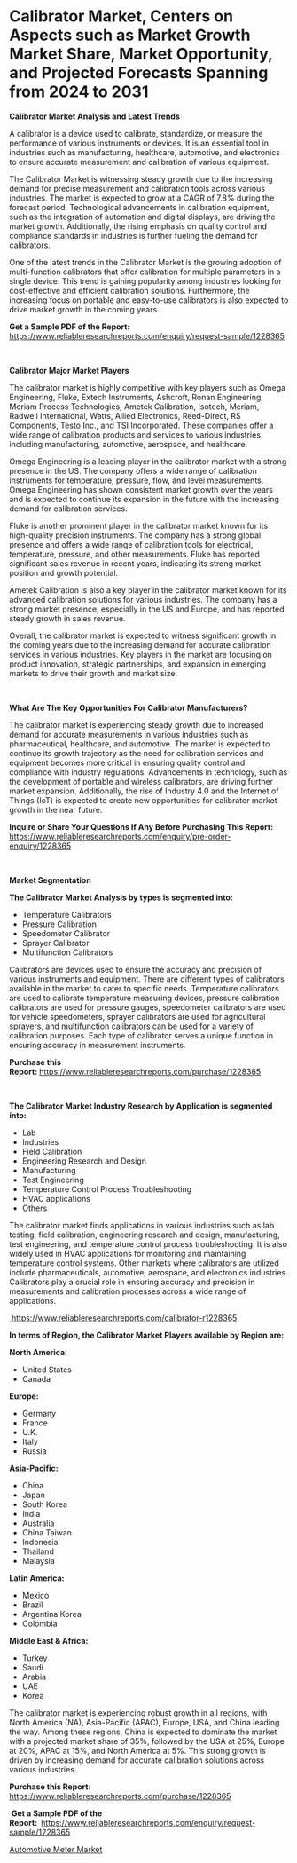 <p><h1>Calibrator Market, Centers on Aspects such as Market Growth Market Share, Market Opportunity, and Projected Forecasts Spanning from 2024 to 2031</h1></p><p><strong>Calibrator Market Analysis and Latest Trends</strong></p>
<p><p>A calibrator is a device used to calibrate, standardize, or measure the performance of various instruments or devices. It is an essential tool in industries such as manufacturing, healthcare, automotive, and electronics to ensure accurate measurement and calibration of various equipment.</p><p>The Calibrator Market is witnessing steady growth due to the increasing demand for precise measurement and calibration tools across various industries. The market is expected to grow at a CAGR of 7.8% during the forecast period. Technological advancements in calibration equipment, such as the integration of automation and digital displays, are driving the market growth. Additionally, the rising emphasis on quality control and compliance standards in industries is further fueling the demand for calibrators.</p><p>One of the latest trends in the Calibrator Market is the growing adoption of multi-function calibrators that offer calibration for multiple parameters in a single device. This trend is gaining popularity among industries looking for cost-effective and efficient calibration solutions. Furthermore, the increasing focus on portable and easy-to-use calibrators is also expected to drive market growth in the coming years.</p></p>
<p><strong>Get a Sample PDF of the Report:&nbsp;</strong> <a href="https://www.reliableresearchreports.com/enquiry/request-sample/1228365">https://www.reliableresearchreports.com/enquiry/request-sample/1228365</a></p>
<p>&nbsp;</p>
<p><strong>Calibrator Major Market Players</strong></p>
<p><p>The calibrator market is highly competitive with key players such as Omega Engineering, Fluke, Extech Instruments, Ashcroft, Ronan Engineering, Meriam Process Technologies, Ametek Calibration, Isotech, Meriam, Radwell International, Watts, Allied Electronics, Reed-Direct, RS Components, Testo Inc., and TSI Incorporated. These companies offer a wide range of calibration products and services to various industries including manufacturing, automotive, aerospace, and healthcare.</p><p>Omega Engineering is a leading player in the calibrator market with a strong presence in the US. The company offers a wide range of calibration instruments for temperature, pressure, flow, and level measurements. Omega Engineering has shown consistent market growth over the years and is expected to continue its expansion in the future with the increasing demand for calibration services.</p><p>Fluke is another prominent player in the calibrator market known for its high-quality precision instruments. The company has a strong global presence and offers a wide range of calibration tools for electrical, temperature, pressure, and other measurements. Fluke has reported significant sales revenue in recent years, indicating its strong market position and growth potential.</p><p>Ametek Calibration is also a key player in the calibrator market known for its advanced calibration solutions for various industries. The company has a strong market presence, especially in the US and Europe, and has reported steady growth in sales revenue.</p><p>Overall, the calibrator market is expected to witness significant growth in the coming years due to the increasing demand for accurate calibration services in various industries. Key players in the market are focusing on product innovation, strategic partnerships, and expansion in emerging markets to drive their growth and market size.</p></p>
<p>&nbsp;</p>
<p><strong>What Are The Key Opportunities For Calibrator Manufacturers?</strong></p>
<p><p>The calibrator market is experiencing steady growth due to increased demand for accurate measurements in various industries such as pharmaceutical, healthcare, and automotive. The market is expected to continue its growth trajectory as the need for calibration services and equipment becomes more critical in ensuring quality control and compliance with industry regulations. Advancements in technology, such as the development of portable and wireless calibrators, are driving further market expansion. Additionally, the rise of Industry 4.0 and the Internet of Things (IoT) is expected to create new opportunities for calibrator market growth in the near future.</p></p>
<p><strong>Inquire or Share Your Questions If Any Before Purchasing This Report:</strong> <a href="https://www.reliableresearchreports.com/enquiry/pre-order-enquiry/1228365">https://www.reliableresearchreports.com/enquiry/pre-order-enquiry/1228365</a></p>
<p>&nbsp;</p>
<p><strong>Market Segmentation</strong></p>
<p><strong>The Calibrator Market Analysis by types is segmented into:</strong></p>
<p><ul><li>Temperature Calibrators</li><li>Pressure Calibration</li><li>Speedometer Calibrator</li><li>Sprayer Calibrator</li><li>Multifunction Calibrators</li></ul></p>
<p><p>Calibrators are devices used to ensure the accuracy and precision of various instruments and equipment. There are different types of calibrators available in the market to cater to specific needs. Temperature calibrators are used to calibrate temperature measuring devices, pressure calibration calibrators are used for pressure gauges, speedometer calibrators are used for vehicle speedometers, sprayer calibrators are used for agricultural sprayers, and multifunction calibrators can be used for a variety of calibration purposes. Each type of calibrator serves a unique function in ensuring accuracy in measurement instruments.</p></p>
<p><strong>Purchase this Report:&nbsp;</strong><a href="https://www.reliableresearchreports.com/purchase/1228365">https://www.reliableresearchreports.com/purchase/1228365</a></p>
<p>&nbsp;</p>
<p><strong>The Calibrator Market Industry Research by Application is segmented into:</strong></p>
<p><ul><li>Lab</li><li>Industries</li><li>Field Calibration</li><li>Engineering Research and Design</li><li>Manufacturing</li><li>Test Engineering</li><li>Temperature Control Process Troubleshooting</li><li>HVAC applications</li><li>Others</li></ul></p>
<p><p>The calibrator market finds applications in various industries such as lab testing, field calibration, engineering research and design, manufacturing, test engineering, and temperature control process troubleshooting. It is also widely used in HVAC applications for monitoring and maintaining temperature control systems. Other markets where calibrators are utilized include pharmaceuticals, automotive, aerospace, and electronics industries. Calibrators play a crucial role in ensuring accuracy and precision in measurements and calibration processes across a wide range of applications.</p></p>
<p><a href="https://www.reliableresearchreports.com/calibrator-r1228365">&nbsp;https://www.reliableresearchreports.com/calibrator-r1228365</a></p>
<p><strong>In terms of Region, the Calibrator Market Players available by Region are:</strong></p>
<p>
    <p> <strong> North America: </strong>
        <ul>
            <li>United States</li>
            <li>Canada</li>
        </ul>
        </p> 
    <p> <strong> Europe: </strong>
        <ul>
            <li>Germany</li>
            <li>France</li>
            <li>U.K.</li>
            <li>Italy</li>
            <li>Russia</li>
        </ul>
        </p> 
    <p> <strong> Asia-Pacific: </strong>
        <ul>
            <li>China</li>
            <li>Japan</li>
            <li>South Korea</li>
            <li>India</li>
            <li>Australia</li>
            <li>China Taiwan</li>
            <li>Indonesia</li>
            <li>Thailand</li>
            <li>Malaysia</li>
        </ul>
        </p> 
    <p> <strong> Latin America: </strong>
        <ul>
            <li>Mexico</li>
            <li>Brazil</li>
            <li>Argentina Korea</li>
            <li>Colombia</li>
        </ul>
        </p> 
    <p> <strong> Middle East & Africa: </strong>
        <ul>
            <li>Turkey</li>
            <li>Saudi</li>
            <li>Arabia</li>
            <li>UAE</li>
            <li>Korea</li>
        </ul>
    </p>
    </p>
<p><p>The calibrator market is experiencing robust growth in all regions, with North America (NA), Asia-Pacific (APAC), Europe, USA, and China leading the way. Among these regions, China is expected to dominate the market with a projected market share of 35%, followed by the USA at 25%, Europe at 20%, APAC at 15%, and North America at 5%. This strong growth is driven by increasing demand for accurate calibration solutions across various industries.</p></p>
<p><strong>Purchase this Report: </strong><a href="https://www.reliableresearchreports.com/purchase/1228365">https://www.reliableresearchreports.com/purchase/1228365</a></p>
<p>&nbsp;<strong>Get a Sample PDF of the Report:&nbsp;&nbsp;</strong><a href="https://www.reliableresearchreports.com/enquiry/request-sample/1228365">https://www.reliableresearchreports.com/enquiry/request-sample/1228365</a></p>
<p><strong></strong></p>
<p><p><a href="https://github.com/okotobwrhuteie/Market-Research-Report-List-2/blob/main/automotive-meter-market.md">Automotive Meter Market</a></p></p>